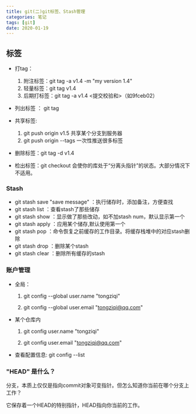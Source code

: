 ```yaml
---
title: git(二)git标签、Stash管理
categories: 笔记
tags: [git]
date: 2020-01-19
---
```




## 标签

- 打tag：

  1. 附注标签：git tag -a v1.4 -m "my version 1.4"
  2. 轻量标签：git tag  v1.4
  3. 后期打标签：git tag -a v1.4 <提交校验和>（如9fceb02）

- 列出标签 ： git tag

- 共享标签:

  1. git push origin v1.5 共享某个分支到服务器
  2. git push origin --tags 一次性推送很多标签
- 删除标签：git tag -d v1.4
- 检出标签：git checkout 会使你的库处于“分离头指针”的状态。大部分情况下不适用。
  
  

### Stash

- git stash save "save message" ：执行储存时，添加备注，方便查找
- git stash list ：查看stash了那些储存
- git stash show <stash num>：显示做了那些改动，如不加stash num，默认显示第一个
- git stash apply <stash num>：应用某个储存,默认使用第一个
- git stash pop <stash num>：命令恢复之前缓存的工作目录。将缓存栈堆中的对应stash删除
- git stash drop <stash num>：删除某个stash
- git stash clear ：删除所有缓存的stash



### 账户管理

- 全局：

  1. git config --global user.name "tongziqi"

  2. git config --global user.email "tongziqi@qq.com"

- 某个仓库内

  1. git config user.name "tongziqi"

  2. git config user.email "tongziqi@qq.com"

- 查看配置信息: git config --list 

  

### "HEAD" 是什么？

分支，本质上仅仅是指向commit对象可变指针。但怎么知道你当前在哪个分支上工作？

它保存着一个HEAD的特别指针，HEAD指向你当前的工作。

